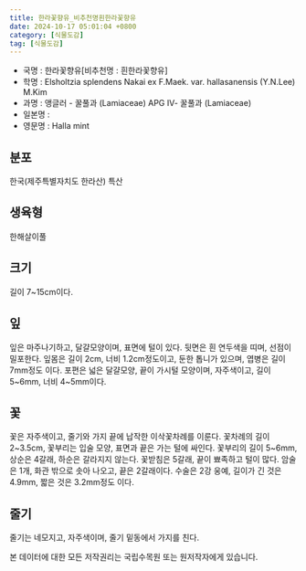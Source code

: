```yaml
---
title: 한라꽃향유_비추천명흰한라꽃향유
date: 2024-10-17 05:01:04 +0800
category: [식물도감]
tag: [식물도감]
---
```




- 국명 : 한라꽃향유[비추천명 : 흰한라꽃향유]
- 학명 : Elsholtzia splendens Nakai ex F.Maek. var. hallasanensis (Y.N.Lee) M.Kim
- 과명 : 앵글러 - 꿀풀과 (Lamiaceae) APG Ⅳ- 꿀풀과 (Lamiaceae)
- 일본명 : 
- 영문명 : Halla mint


## 분포
한국(제주특별자치도 한라산) 특산
## 생육형
한해살이풀 
## 크기
길이 7~15cm이다.
## 잎
잎은 마주나기하고, 달걀모양이며, 표면에 털이 있다. 뒷면은 흰 연두색을 띠며, 선점이 밀포한다. 잎몸은 길이 2cm, 너비 1.2cm정도이고, 둔한 톱니가 있으며, 엽병은 길이 7mm정도 이다. 포편은 넓은 달걀모양, 끝이 가시털 모양이며, 자주색이고, 길이 5~6mm, 너비 4~5mm이다.
## 꽃
꽃은 자주색이고, 줄기와 가지 끝에 납작한 이삭꽃차례를 이룬다. 꽃차례의 길이 2~3.5cm, 꽃부리는 입술 모양, 표면과 끝은 가는 털에 싸인다. 꽃부리의 길이 5~6mm, 상순은 4갈래, 하순은 갈라지지 않는다. 꽃받침은 5갈래, 끝이 뾰족하고 털이 많다. 암술은 1개, 화관 밖으로 솟아 나오고, 끝은 2갈래이다. 수술은 2강 웅예, 길이가 긴 것은 4.9mm, 짧은 것은 3.2mm정도 이다.
## 줄기
줄기는 네모지고, 자주색이며, 줄기 밑동에서 가지를 친다.






본 데이터에 대한 모든 저작권리는 국립수목원 또는 원저작자에게 있습니다.
